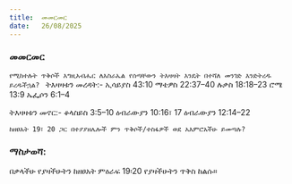 ```yaml
---
title:  መመርመር
date:   26/08/2025
---
```


### መመርመር

`የሚከተሉት ጥቅሶች እግዚአብሔር ለእስራኤል የሰጣቸውን ትእዛዛት እንዴት በተሻለ መንገድ እንድትረዱ ይረዱችኋል?
`
ትእዛዛቱን መረዳት:-
ኢሳይያስ 43:10
ማቴዎስ 22:37–40
ሉቃስ 18:18–23
ሮሜ 13:9
ኤፌሶን 6:1–4

ትእዛዛቱን መኖር:-
ቆላስይስ 3:5–10
ዕብራውያን 10:16፣ 17
ዕብራውያን 12:14–22

`ከዘፀአት 19፣ 20 ጋር በተያያዘሌሎች ምን ጥቅሶች/ተስፋዎች ወደ አእምሮአችሁ ይመጣሉ?
`
### ማስታወሻ:

በቃላችሁ የያዛችሁትን ከዘፀአት ምዕራፍ 19፡20 የያዛችሁትን ጥቅስ ከልሱ።

